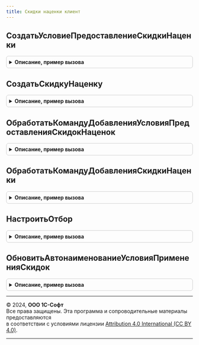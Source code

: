 ```yaml
---
title: Скидки наценки клиент
---
```



## СоздатьУсловиеПредоставлениеСкидкиНаценки
<details style="margin: 1em 0; padding: 0.5em; border: 1px solid #ccc; border-radius: 6px;">

<summary style="font-weight: bold; cursor: pointer;">Описание, пример вызова</summary>

```bsl

// Открывает форму редактирования условия предоставления скидки
//
// Параметры:
//  ТипУсловия                  - ПеречислениеСсылка.УсловияПредоставленияСкидокНаценок - тип создаваемого условия.
//  ДанныеДляЗаполненияРодителя - СправочникСсылка.УсловияПредоставленияСкидокНаценок - в качестве родителя нового
//                                условия будет установлен родитель переданного в данном параметре условия.
//  ИспользоватьФормуСправочникаУсловияПредоставления - Булево -
//                                если Истина, то будет открыта форма элемента справочника УсловияПредоставленияСкидокНаценок,
//                                если Ложь, то форма УсловияПредоставленияСкидокНаценок справочника СкидкиНаценки.
//
Процедура СоздатьУсловиеПредоставлениеСкидкиНаценки(ТипУсловия, Экспорт
```

Пример вызова
```bsl
СкидкиНаценкиКлиент.СоздатьУсловиеПредоставлениеСкидкиНаценки(ТипУсловия, );
```
</details>

## СоздатьСкидкуНаценку
<details style="margin: 1em 0; padding: 0.5em; border: 1px solid #ccc; border-radius: 6px;">

<summary style="font-weight: bold; cursor: pointer;">Описание, пример вызова</summary>

```bsl

Процедура СоздатьСкидкуНаценку(СпособПредоставления, СпособПримененияСкидки, Экспорт
```

Пример вызова
```bsl
СкидкиНаценкиКлиент.СоздатьСкидкуНаценку(СпособПредоставления, СпособПримененияСкидки, );
```
</details>

## ОбработатьКомандуДобавленияУсловияПредоставленияСкидокНаценок
<details style="margin: 1em 0; padding: 0.5em; border: 1px solid #ccc; border-radius: 6px;">

<summary style="font-weight: bold; cursor: pointer;">Описание, пример вызова</summary>

```bsl

// Открывает форму нового условия предоставления скидки (наценки).
//
// Параметры:
//  Форма         - ФормаКлиентскогоПриложения - Форма объекта.
//  Команда       - КомандаФормы - Команда формы.
//  ТекущаяСтрока - ДанныеФормыСтруктура - Текущая строка.
//
Процедура ОбработатьКомандуДобавленияУсловияПредоставленияСкидокНаценок(Форма, Команда, ТекущаяСтрока) Экспорт
```

Пример вызова
```bsl
СкидкиНаценкиКлиент.ОбработатьКомандуДобавленияУсловияПредоставленияСкидокНаценок(Форма, Команда, ТекущаяСтрока) 
```
</details>

## ОбработатьКомандуДобавленияСкидкиНаценки
<details style="margin: 1em 0; padding: 0.5em; border: 1px solid #ccc; border-radius: 6px;">

<summary style="font-weight: bold; cursor: pointer;">Описание, пример вызова</summary>

```bsl

// Открывает форму новой скидки (наценки)
//
// Параметры:
//  Форма         - ФормаКлиентскогоПриложения - Форма объекта.
//  Команда       - КомандаФормы - Команда формы.
//  ТекущаяСтрока - ДанныеФормыСтруктура - Текущая строка.
//
Процедура ОбработатьКомандуДобавленияСкидкиНаценки(Форма, Команда, ТекущаяСтрока) Экспорт
```

Пример вызова
```bsl
СкидкиНаценкиКлиент.ОбработатьКомандуДобавленияСкидкиНаценки(Форма, Команда, ТекущаяСтрока) 
```
</details>

## НастроитьОтбор
<details style="margin: 1em 0; padding: 0.5em; border: 1px solid #ccc; border-radius: 6px;">

<summary style="font-weight: bold; cursor: pointer;">Описание, пример вызова</summary>

```bsl

// Открывает форму настройки отбора.
//
// Параметры:
//  Форма     - ФормаКлиентскогоПриложения - Форма объекта.
//  Имя       - Строка - Имя.
//  Адреса    - Структура - Структура со свойствами:
//   * СхемаКомпоновкиДанных - СхемаКомпоновкиДанных - Схема компоновки.
//   * НастройкиКомпоновкиДанных - НастройкиКомпоновкиДанных - Настройки.
//
Процедура НастроитьОтбор(Форма, Имя, Адреса) Экспорт
```

Пример вызова
```bsl
СкидкиНаценкиКлиент.НастроитьОтбор(Форма, Имя, Адреса) 
```
</details>

## ОбновитьАвтонаименованиеУсловияПримененияСкидок
<details style="margin: 1em 0; padding: 0.5em; border: 1px solid #ccc; border-radius: 6px;">

<summary style="font-weight: bold; cursor: pointer;">Описание, пример вызова</summary>

```bsl

// Обновить автонаименование условия применения скидок.
//
// Параметры:
//  Форма - ФормаКлиентскогоПриложения - Форма объекта. Содержит в том числе:
//  	* Объект - СправочникОбъект - Справочник
//  Обновить - Булево - Признак необходимости обновления автонаименования.
//
Процедура ОбновитьАвтонаименованиеУсловияПримененияСкидок(Форма, Обновить = Истина) Экспорт
```

Пример вызова
```bsl
СкидкиНаценкиКлиент.ОбновитьАвтонаименованиеУсловияПримененияСкидок(Форма, Обновить);
```
</details>

---

© 2024, **ООО 1С-Софт**  
Все права защищены. Эта программа и сопроводительные материалы предоставляются  
в соответствии с условиями лицензии [Attribution 4.0 International (CC BY 4.0)](https://creativecommons.org/licenses/by/4.0/legalcode).

---
